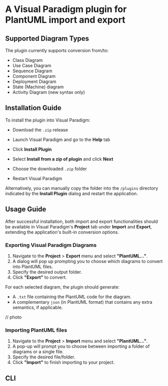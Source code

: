 # A Visual Paradigm plugin for PlantUML import and export

## Supported Diagram Types

The plugin currently supports conversion from/to:

- Class Diagram
- Use Case Diagram
- Sequence Diagram
- Component Diagram
- Deployment Diagram
- State (Machine) diagram
- Activity Diagram (new syntax only)

## Installation Guide

To install the plugin into Visual Paradigm:

- Download the `.zip` release
- Launch Visual Paradigm and go to the **Help** tab
- Click **Install Plugin**

- Select **Install from a zip of plugin** and click **Next**
- Choose the downloaded `.zip` folder
- Restart Visual Paradigm

Alternatively, you can manually copy the folder into the `/plugins` directory indicated by the **Install Plugin** dialog and restart the application.

## Usage Guide

After successful installation, both import and export functionalities should be available in Visual Paradigm's **Project** tab under **Import** and **Export**, extending the application's built-in conversion options.

### Exporting Visual Paradigm Diagrams

1. Navigate to the **Project** > **Export** menu and select **"PlantUML..."**.
2. A dialog will pop up prompting you to choose which diagrams to convert into PlantUML files.
3. Specify the desired output folder.
4. Click **"Export"** to convert.

For each selected diagram, the plugin should generate:
- A `.txt` file containing the PlantUML code for the diagram.
- A complementary `json` (in PlantUML format) that contains any extra semantics, if applicable.

// photo

### Importing PlantUML files

1. Navigate to the **Project** > **Import** menu and select **"PlantUML..."**.
2. A pop-up will prompt you to choose between importing a folder of diagrams or a single file.
3. Specify the desired file/folder.
4. Click **"Import"** to finish importing to your project.

## CLI
